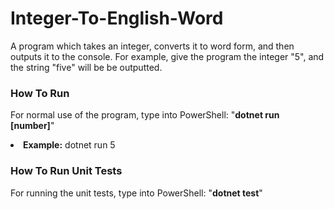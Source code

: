 # Integer-To-English-Word
A program which takes an integer, converts it to word form, and then outputs it to the console. For example, give the program the integer "5", and the string "five" will be be outputted.


### How To Run
For normal use of the program, type into PowerShell: "<b>dotnet run [number]</b>"
<li><b>Example:</b> dotnet run 5</li>

### How To Run Unit Tests
For running the unit tests, type into PowerShell: "<b>dotnet test</b>"
